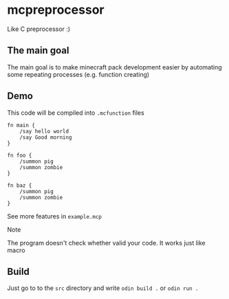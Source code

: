 # mcpreprocessor

Like C preprocessor :)

## The main goal

The main goal is to make minecraft pack development easier by
automating some repeating processes (e.g. function creating)

## Demo

This code will be compiled into `.mcfunction` files

```
fn main {
    /say hello world
    /say Good morning
}

fn foo {
    /summon pig
    /summon zombie
}

fn baz {
    /summon pig
    /summon zombie
}
```

See more features in `example.mcp`

> [!NOTE]
> The program doesn't check whether valid your code.
> It works just like macro

## Build

Just go to to the `src` directory and write `odin build .` or `odin run .`
